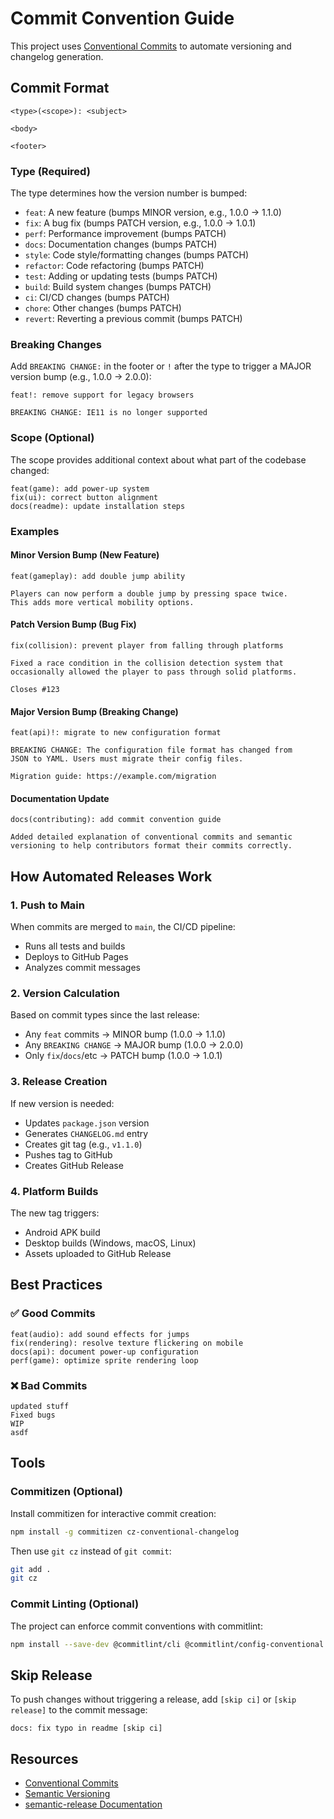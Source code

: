 # Commit Convention Guide

This project uses [Conventional Commits](https://www.conventionalcommits.org/) to automate versioning and changelog generation.

## Commit Format

```
<type>(<scope>): <subject>

<body>

<footer>
```

### Type (Required)

The type determines how the version number is bumped:

- `feat`: A new feature (bumps MINOR version, e.g., 1.0.0 → 1.1.0)
- `fix`: A bug fix (bumps PATCH version, e.g., 1.0.0 → 1.0.1)
- `perf`: Performance improvement (bumps PATCH)
- `docs`: Documentation changes (bumps PATCH)
- `style`: Code style/formatting changes (bumps PATCH)
- `refactor`: Code refactoring (bumps PATCH)
- `test`: Adding or updating tests (bumps PATCH)
- `build`: Build system changes (bumps PATCH)
- `ci`: CI/CD changes (bumps PATCH)
- `chore`: Other changes (bumps PATCH)
- `revert`: Reverting a previous commit (bumps PATCH)

### Breaking Changes

Add `BREAKING CHANGE:` in the footer or `!` after the type to trigger a MAJOR version bump (e.g., 1.0.0 → 2.0.0):

```
feat!: remove support for legacy browsers

BREAKING CHANGE: IE11 is no longer supported
```

### Scope (Optional)

The scope provides additional context about what part of the codebase changed:

```
feat(game): add power-up system
fix(ui): correct button alignment
docs(readme): update installation steps
```

### Examples

#### Minor Version Bump (New Feature)
```
feat(gameplay): add double jump ability

Players can now perform a double jump by pressing space twice.
This adds more vertical mobility options.
```

#### Patch Version Bump (Bug Fix)
```
fix(collision): prevent player from falling through platforms

Fixed a race condition in the collision detection system that
occasionally allowed the player to pass through solid platforms.

Closes #123
```

#### Major Version Bump (Breaking Change)
```
feat(api)!: migrate to new configuration format

BREAKING CHANGE: The configuration file format has changed from
JSON to YAML. Users must migrate their config files.

Migration guide: https://example.com/migration
```

#### Documentation Update
```
docs(contributing): add commit convention guide

Added detailed explanation of conventional commits and semantic
versioning to help contributors format their commits correctly.
```

## How Automated Releases Work

### 1. Push to Main
When commits are merged to `main`, the CI/CD pipeline:
- Runs all tests and builds
- Deploys to GitHub Pages
- Analyzes commit messages

### 2. Version Calculation
Based on commit types since the last release:
- Any `feat` commits → MINOR bump (1.0.0 → 1.1.0)
- Any `BREAKING CHANGE` → MAJOR bump (1.0.0 → 2.0.0)
- Only `fix`/`docs`/etc → PATCH bump (1.0.0 → 1.0.1)

### 3. Release Creation
If new version is needed:
- Updates `package.json` version
- Generates `CHANGELOG.md` entry
- Creates git tag (e.g., `v1.1.0`)
- Pushes tag to GitHub
- Creates GitHub Release

### 4. Platform Builds
The new tag triggers:
- Android APK build
- Desktop builds (Windows, macOS, Linux)
- Assets uploaded to GitHub Release

## Best Practices

### ✅ Good Commits

```
feat(audio): add sound effects for jumps
fix(rendering): resolve texture flickering on mobile
docs(api): document power-up configuration
perf(game): optimize sprite rendering loop
```

### ❌ Bad Commits

```
updated stuff
Fixed bugs
WIP
asdf
```

## Tools

### Commitizen (Optional)

Install commitizen for interactive commit creation:

```bash
npm install -g commitizen cz-conventional-changelog
```

Then use `git cz` instead of `git commit`:

```bash
git add .
git cz
```

### Commit Linting (Optional)

The project can enforce commit conventions with commitlint:

```bash
npm install --save-dev @commitlint/cli @commitlint/config-conventional
```

## Skip Release

To push changes without triggering a release, add `[skip ci]` or `[skip release]` to the commit message:

```
docs: fix typo in readme [skip ci]
```

## Resources

- [Conventional Commits](https://www.conventionalcommits.org/)
- [Semantic Versioning](https://semver.org/)
- [semantic-release Documentation](https://semantic-release.gitbook.io/)

